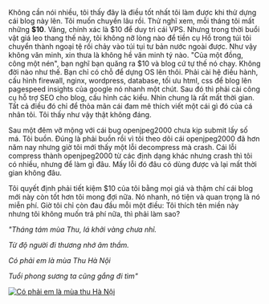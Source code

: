
Không cần nói nhiều, tôi thấy đây là điều tốt nhất tôi làm được khi thử dựng cái blog này lên. Tôi muốn chuyển lâu rồi. Thử nghĩ xem, mỗi tháng tôi mất những **$10**. Vâng, chính xác là $10 để duy trì cái VPS. Nhưng trong thời buổi vật giá leo thang thế này, tôi không nỡ lòng nào để tiền cụ Hồ trong túi tôi chuyển thành ngoại tệ rồi chảy vào túi tụi tư bản nước ngoài được. Như vậy không văn minh, xin thưa là không hề văn minh tý nào. "Của một đồng, công một nén", bạn nghĩ bạn quăng ra $10 và blog cứ tự thế nó chạy. Không đời nào như thế. Bạn chỉ có chỗ để dựng OS lên thôi. Phải cài hệ điều hành, cấu hình firewall, nginx, wordpress, database, tối ưu html, css để blog lên pagespeed insights của google nó nhanh một chút. Sau đó thì phải cài công cụ hỗ trợ SEO cho blog, cấu hình các kiểu. Nhìn chung là rất mất thời gian. Tất cả điều đó chỉ để thỏa mãn cái đam mê thích viết một cái gì đó của cá nhân tôi. Tôi thấy như vậy thật không đáng.

Sau một đêm vỡ mộng với cái bug openjpeg2000 chưa kịp submit lấy số má. Tôi buồn. Đúng là phải buồn rồi vì tôi theo dõi cái openjpeg2000 đã hơn năm nay nhưng giờ tôi mới thấy một lỗi decompress mà crash. Cái lỗi compress thành openjpeg2000 từ các định dạng khác nhưng crash thì tôi có nhiều, nhưng để làm gì đâu. Mấy lỗi đó đâu có dùng được và lại mất thời gian không đâu.

Tôi quyết định phải tiết kiệm $10 của tôi bằng mọi giá và thậm chí cái blog mới này còn tốt hơn tôi mong đợi nữa. Nó nhanh, nó tiện và quan trọng là nó miễn phí. Giờ tôi chỉ còn đau đầu mỗi một điều: Tôi thích tên miền này nhưng tôi không muốn trả phí nữa, thì phải làm sao?

_"Tháng tám mùa Thu, lá khởi vàng chưa nhỉ._

_Từ độ người đi thương nhớ âm thầm._

_Có phải em là mùa Thu Hà Nội_

_Tuổi phong sương ta cũng gắng đi tìm"_

[![Có phải em là mùa thu Hà Nội](https://img.youtube.com/vi/NEdr_yfVBqA/0.jpg)](https://www.youtube.com/watch?v=NEdr_yfVBqA)